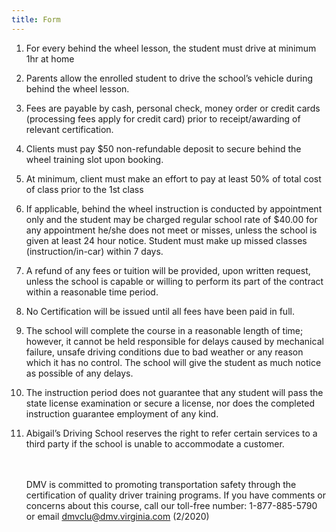 ```yaml
---
title: Form
---
```

1. For every behind the wheel lesson, the student must drive at minimum 1hr at home
2. Parents allow the enrolled student to drive the school’s vehicle during behind the wheel lesson.
3. Fees are payable by cash, personal check, money order or credit cards (processing fees apply for credit card) prior to receipt/awarding of relevant certification.
4. Clients must pay $50 non-refundable deposit to secure behind the wheel training slot upon booking.
5. At minimum, client must make an effort to pay at least 50% of total cost of class prior to the 1st class
6. If applicable, behind the wheel instruction is conducted by appointment only and the student may be charged regular school rate of $40.00 for any appointment he/she does not meet or misses, unless the school is given at least 24 hour notice. Student must make up missed classes (instruction/in-car) within 7 days.
7. A refund of any fees or tuition will be provided, upon written request, unless the school is capable or willing to perform its part of the contract within a reasonable time period.
8. No Certification will be issued until all fees have been paid in full.
9. The school will complete the course in a reasonable length of time; however, it cannot be held responsible for delays caused by mechanical failure, unsafe driving conditions due to bad weather or any reason which it has no control. The school will give the student as much notice as possible of any delays.
10. The instruction period does not guarantee that any student will pass the state license examination or secure a license, nor does the completed instruction guarantee employment of any kind.
11. Abigail’s Driving School reserves the right to refer certain services to a third party if the school is unable to accommodate a customer.

    \
    \
    DMV is committed to promoting transportation safety through the certification of quality driver training programs. If you have comments or concerns about this course, call our toll-free number: 1-877-885-5790 or email dmvclu@dmv.virginia.com (2/2020)
